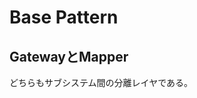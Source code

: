 # Base Pattern

## GatewayとMapper
どちらもサブシステム間の分離レイヤである。
<!--stackedit_data:
eyJoaXN0b3J5IjpbMTYyMzM3MDY5Nl19
-->
